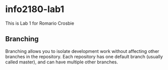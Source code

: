 # info2180-lab1
This is Lab 1 for Romario Crosbie
## Branching
Branching allows you to isolate development work without
affecting other branches in the repository. Each repository
has one default branch (usually called master), and can have multiple other branches.